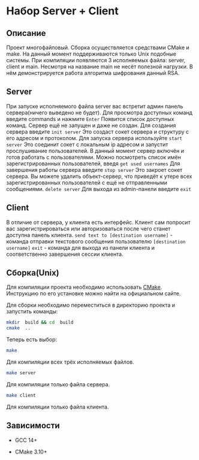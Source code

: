 # Набор Server + Client

## Описание

Проект многофайловый. Сборка осуществляется средствами CMake и make. На данный момент поддерживаются только Unix подобные системы. 
При компиляции появляются 3 исполняемых файла: server, client и main. Несмотря на название main не несёт полезной нагрузки. В нём демонстрируется работа алгоритма шифрования данный RSA.

## Server
При запуске исполняемого файла server вас встретит админ панель сервера(ничего выведено не будет). Для просмотра доступных команд введите commands и нажмите ```Enter``` Появится список доступных команд. Сервер ещё не запущен и даже не создан.
Для создания сервера введите ```init server``` Это создаст сокет сервера и структуру с его адресом и протоколом.
Для запуска сервера используйте ```start server``` Это соединит сокет с локальным ip адресом и запустит прослушивание пользователей.
В данный момент сервер включён и готов работать с пользователями.
Можно посмотреть список имён зарегистрированных пользователей, введя ```get used usernames```
 Для завершения работы сервера введите ```stop server``` Это закроет сокет сервера.
 Вы можете удалить объект-сервер, что приведёт к утере всех зарегистрированных пользователей с ещё не отправленными сообщениями. ```delete server```
 Для выхода из admin-панели введите ```exit```

## Client

В отличие от сервера, у клиента есть интерфейс. Клиент сам попросит вас зарегистрироваться или авторизоваться после чего станет доступна панель клиента. 
```send text to [destination username]``` - команда отправки текстового сообщения пользователю ```[destination username]```
```exit``` - команда для выхода из  панели клиента и соответственно завершения сессии клиента.

## Сборка(Unix)

Для компиляции проекта необходимо использовать [CMake](https://cmake.org/). Инструкцию по его установке можно найти на официальном сайте.

Для сборки необходимо переместиться в директорию проекта и запустить команды:

``` bash
mkdir  build && cd  build
cmake  ..
```
Теперь есть выбор:
```bash
make
```
Для компиляции всех трёх исполняемых файлов.

```bash
make server
```
Для компиляции только файла сервера.

```bash
make client
```
Для компиляции только файла клиента.

## Зависимости

- GCC 14+

- CMake 3.10+